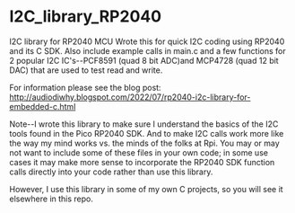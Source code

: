 # I2C_library_RP2040
I2C library for RP2040 MCU
Wrote this for quick I2C coding using RP2040 and its C SDK.  Also include example calls in main.c and a few functions for 2 popular I2C IC's--PCF8591 (quad 8 bit ADC)and MCP4728 (quad 12 bit DAC) that are used to test read and write.  

For information please see the blog post: http://audiodiwhy.blogspot.com/2022/07/rp2040-i2c-library-for-embedded-c.html

Note--I wrote this library to make sure I understand the basics of the I2C tools found in the Pico RP2040 SDK. And to make I2C calls work more like the way my mind works vs. the minds of the folks at Rpi. You may or may not want to include some of these files in your own code; in some use cases it may make more sense to incorporate the RP2040 SDK function calls directly into your code rather than use this library. 

However, I use this library in some of my own C projects, so you will see it elsewhere in this repo.
